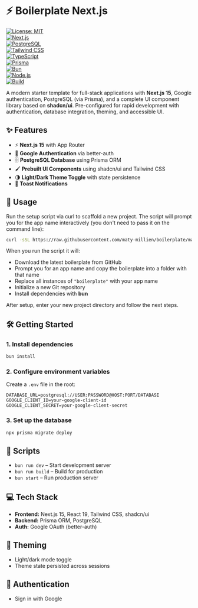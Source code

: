 # ⚡ Boilerplate Next.js

[![License: MIT](https://img.shields.io/badge/License-MIT-green.svg)](LICENSE)  
[![Next.js](https://img.shields.io/badge/Next.js-15-black?logo=next.js)](#)  
[![PostgreSQL](https://img.shields.io/badge/PostgreSQL-14-blue?logo=postgresql)](#)  
[![Tailwind CSS](https://img.shields.io/badge/TailwindCSS-3.3-blue?logo=tailwind-css)](#)  
[![TypeScript](https://img.shields.io/badge/TypeScript-5.1-blue?logo=typescript)](#)  
[![Prisma](https://img.shields.io/badge/Prisma-v4-blue?logo=prisma)](#)  
[![Bun](https://img.shields.io/badge/Bun-0.6-black?logo=bun)](#)  
[![Node.js](https://img.shields.io/badge/Node.js-20-green?logo=node.js)](#)  
[![Build](https://img.shields.io/badge/build-passing-brightgreen)](#)

A modern starter template for full-stack applications with **Next.js 15**, Google authentication, PostgreSQL (via Prisma), and a complete UI component library based on **shadcn/ui**. Pre-configured for rapid development with authentication, database integration, theming, and accessible UI.

## ✨ Features

- ⚡ **Next.js 15** with App Router
- 🔐 **Google Authentication** via better-auth
- 🗄️ **PostgreSQL Database** using Prisma ORM
- 🖌️ **Prebuilt UI Components** using shadcn/ui and Tailwind CSS
- 🌗 **Light/Dark Theme Toggle** with state persistence
- 🔔 **Toast Notifications**

## 🚀 Usage

Run the setup script via curl to scaffold a new project. The script will prompt you for the app name interactively (you don't need to pass it on the command line):

```bash
curl -sSL https://raw.githubusercontent.com/maty-millien/boilerplate/main/setup.sh | sh
```

When you run the script it will:

- Download the latest boilerplate from GitHub
- Prompt you for an app name and copy the boilerplate into a folder with that name
- Replace all instances of `"boilerplate"` with your app name
- Initialize a new Git repository
- Install dependencies with **bun**

After setup, enter your new project directory and follow the next steps.

## 🛠️ Getting Started

### 1. Install dependencies

```bash
bun install
```

### 2. Configure environment variables

Create a `.env` file in the root:

```env
DATABASE_URL=postgresql://USER:PASSWORD@HOST:PORT/DATABASE
GOOGLE_CLIENT_ID=your-google-client-id
GOOGLE_CLIENT_SECRET=your-google-client-secret
```

### 3. Set up the database

```bash
npx prisma migrate deploy
```

## 📝 Scripts

- `bun run dev` – Start development server
- `bun run build` – Build for production
- `bun start` – Run production server

## 💻 Tech Stack

- **Frontend:** Next.js 15, React 19, Tailwind CSS, shadcn/ui
- **Backend:** Prisma ORM, PostgreSQL
- **Auth:** Google OAuth (better-auth)

## 🎨 Theming

- Light/dark mode toggle
- Theme state persisted across sessions

## 🔑 Authentication

- Sign in with Google
